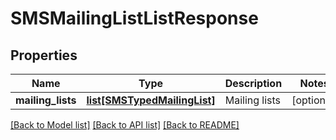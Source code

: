 # SMSMailingListListResponse

## Properties
Name | Type | Description | Notes
------------ | ------------- | ------------- | -------------
**mailing_lists** | [**list[SMSTypedMailingList]**](SMSTypedMailingList.md) | Mailing lists | [optional] 

[[Back to Model list]](../README.md#documentation-for-models) [[Back to API list]](../README.md#documentation-for-api-endpoints) [[Back to README]](../README.md)

